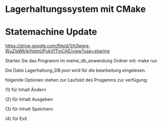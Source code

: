 # Lagerhaltungssystem mit CMake
# Statemachine Update

https://drive.google.com/file/d/1rh3wwg-WuZIpWb1pYplmUPukVfTinCAE/view?usp=sharing

Starten Sie das Programm im meine_db_anwendung Ordner mit: make run

Die Datei Lagerhaltung_DB.json wird für die bearbeitung eingelesen.

folgende Optionen stehen zur Laufzeit des Progamms zur verfügung:

(1) für Inhalt Ändern

(2) für Inhalt Ausgeben

(3) für Inhalt Speichern

(4) für Exit